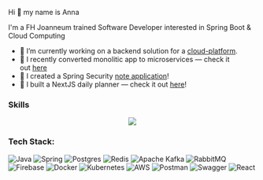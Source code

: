 Hi 👋 my name is Anna

I'm a FH Joanneum trained Software Developer interested in Spring Boot & Cloud Computing 
- 🔭 I’m currently working on a backend solution for a [cloud-platform](https://github.com/annasergeevaGIT/takeaway-cloud-platform).
- 🌱 I recently converted monolitic app to microservices — check it out [here](https://github.com/annasergeevaGIT/monolitic-to-microservices/tree/master)
- 🌱 I created a Spring Security [note application](https://github.com/annasergeevaGIT/secure-notes)!
- 🌱 I built a NextJS daily planner — check it out [here](https://todo-app-next-ten-virid.vercel.app)!

### Skills
<p align="center">
  <a href="https://skillicons.dev">
    <img src="https://skillicons.dev/icons?i=java,spring,postgres,firebase,redis,kafka,rabbitmq,docker,k8s,aws,linux,python,unity,nextjs,react&theme=light" />
  </a>
</p>

### Tech Stack:
![Java](https://img.shields.io/badge/java-%23ED8B00.svg?style=for-the-badge&logo=openjdk&logoColor=white) 
![Spring](https://img.shields.io/badge/spring-%236DB33F.svg?style=for-the-badge&logo=spring&logoColor=white) 
![Postgres](https://img.shields.io/badge/postgres-%23316192.svg?style=for-the-badge&logo=postgresql&logoColor=white) 
![Redis](https://img.shields.io/badge/redis-%23DD0031.svg?style=for-the-badge&logo=redis&logoColor=white) 
![Apache Kafka](https://img.shields.io/badge/Apache%20Kafka-000?style=for-the-badge&logo=apachekafka) 
![RabbitMQ](https://img.shields.io/badge/rabbitmq-FF6600?style=for-the-badge&logo=rabbitmq&logoColor=white) 
![Firebase](https://img.shields.io/badge/firebase-a08021?style=for-the-badge&logo=firebase&logoColor=ffcd34) 
![Docker](https://img.shields.io/badge/docker-%230db7ed.svg?style=for-the-badge&logo=docker&logoColor=white)
![Kubernetes](https://img.shields.io/badge/kubernetes-%23326ce5.svg?style=for-the-badge&logo=kubernetes&logoColor=white) 
![AWS](https://img.shields.io/badge/AWS-%23FF9900.svg?style=for-the-badge&logo=amazon-aws&logoColor=white)
![Postman](https://img.shields.io/badge/Postman-FF6C37?style=for-the-badge&logo=postman&logoColor=white) 
![Swagger](https://img.shields.io/badge/-Swagger-%23Clojure?style=for-the-badge&logo=swagger&logoColor=white) 
![React](https://img.shields.io/badge/react-%2320232a.svg?style=for-the-badge&logo=react&logoColor=%2361DAFB)

<!-- Proudly created with GPRM ( https://gprm.itsvg.in )  -->
